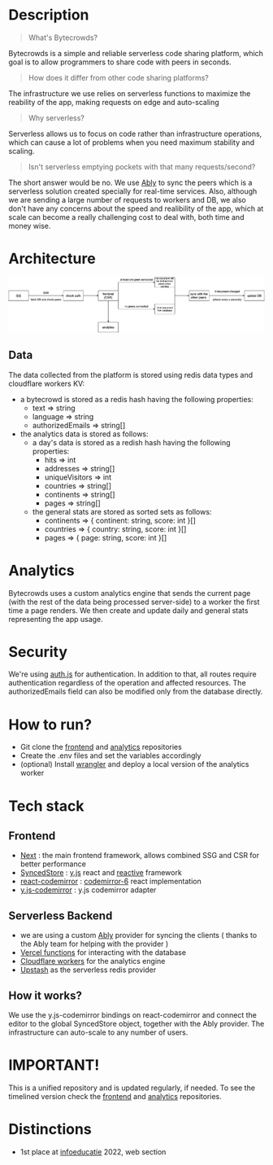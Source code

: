 # Description

> What's Bytecrowds?

Bytecrowds is a simple and reliable serverless code sharing platform, which goal is to allow programmers to share code with peers in seconds.

> How does it differ from other code sharing platforms?

The infrastructure we use relies on serverless functions to maximize the reability of the app, making requests on edge and auto-scaling

> Why serverless?

Serverless allows us to focus on code rather than infrastructure operations, which can cause a lot of problems when you need maximum stability and scaling.

> Isn't serverless emptying pockets with that many requests/second?

The short answer would be no. We use [Ably](https://ably.com/) to sync the peers which is a serverless solution created specially for real-time services.
Also, although we are sending a large number of requests to workers and DB, we also don't have any concerns about the speed and realibility of the app, which at scale can become a really challenging cost to deal with, both time and money wise.

# Architecture

![architecture](./assets/bytecrowds.drawio.png)

## Data

The data collected from the platform is stored using redis data types and cloudflare workers KV:

- a bytecrowd is stored as a redis hash having the following properties:
  - text => string
  - language => string
  - authorizedEmails => string[]
- the analytics data is stored as follows:
  - a day's data is stored as a redish hash having the following properties:
    - hits => int
    - addresses => string[]
    - uniqueVisitors => int
    - countries => string[]
    - continents => string[]
    - pages => string[]
  - the general stats are stored as sorted sets as follows:
    - continents => { continent: string, score: int }[]
    - countries => { country: string, score: int }[]
    - pages => { page: string, score: int }[]

# Analytics

Bytecrowds uses a custom analytics engine that sends the current page (with the rest of the data being processed server-side) to a worker the first time a page renders. We then create and update daily and general stats representing the app usage.

# Security

We're using [auth.js](https://authjs.dev) for authentication. In addition to that, all routes require authentication regardless of the operation and affected resources. The authorizedEmails field can also be modified only from the database directly.

# How to run?

- Git clone the [frontend](https://github.com/Bytecrowds/frontend) and [analytics](https://github.com/Bytecrowds/analytics) repositories
- Create the .env files and set the variables accordingly
- (optional) Install [wrangler](https://github.com/cloudflare/wrangler2) and deploy a local version of the analytics worker

# Tech stack

## Frontend

- [Next](https://nextjs.org/) : the main frontend framework, allows combined SSG and CSR for better performance
- [SyncedStore](https://syncedstore.org/docs/) : [y.js](https://docs.yjs.dev/) react and [reactive](https://github.com/yousefed/reactive) framework
- [react-codemirror](https://uiwjs.github.io/react-codemirror/) : [codemirror-6](https://codemirror.net/6/) react implementation
- [y.js-codemirror](https://github.com/yjs/y-codemirror) : y.js codemirror adapter

## Serverless Backend

- we are using a custom [Ably](https://ably.com/) provider for syncing the clients ( thanks to the Ably team for helping with the provider )
- [Vercel functions](https://vercel.com/docs/concepts/functions/serverless-functions) for interacting with the database
- [Cloudflare workers](https://workers.cloudflare.com/) for the analytics engine
- [Upstash](https://upstash.com/) as the serverless redis provider

## How it works?

We use the y.js-codemirror bindings on react-codemirror and connect the editor to the global SyncedStore object, together with the Ably provider. The infrastructure can auto-scale to any number of users.

# IMPORTANT!

This is a unified repository and is updated regularly, if needed. To see the timelined version check the [frontend](https://github.com/Bytecrowds/frontend) and [analytics](https://github.com/Bytecrowds/analytics) repositories.

# Distinctions

- 1st place at [infoeducatie](https://infoeducatie.ro/) 2022, web section
